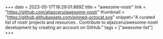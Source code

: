 +++
date = 2023-05-17T18:29:01.889Z
title = "awesome-nostr"
link = "https://github.com/aljazceru/awesome-nostr"
thumbnail = "https://github.githubassets.com/pinned-octocat.svg"
snippet="A curated list of nostr projects and resources  . Contribute to aljazceru/awesome-nostr development by creating an account on GitHub."
tags = ["awesome-list"]
+++

